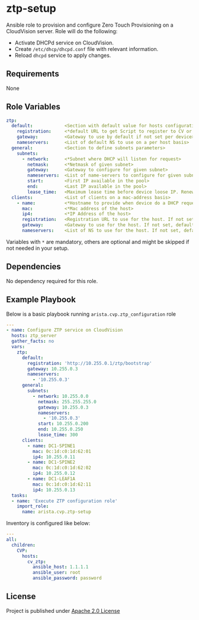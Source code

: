ztp-setup
=========

Ansible role to provision and configure Zero Touch Provisioning on a CloudVision server. Role will do the following:
- Activate DHCPd service on CloudVision.
- Create `/etc/dhcp/dhcpd.conf` file with relevant information.
- Reload `dhcpd` service to apply changes.

Requirements
------------

None

Role Variables
--------------

```yaml
ztp:
  default:            <Section with default value for hosts configuration>
    registration:     <*default URL to get Script to register to CV or initial configuration>
    gateway:          <Gateway to use by default if not set per device>
    nameservers:      <List of default NS to use on a per host basis>
  general:            <Section to define subnets parameters>
    subnets:
      - network:      <*Subnet where DHCP will listen for request>
        netmask:      <*Netmask of given subnet>
        gateway:      <Gateway to configure for given subnet>
        nameservers:  <List of name-servers to configure for given subnet>
        start:        <First IP available in the pool>
        end:          <Last IP available in the pool>
        lease_time:   <Maximum lease time before device loose IP. Renewal is max/2>
  clients:            <List of clients on a mac-address basis>
    - name:           <*Hostname to provide when device do a DHCP request>
      mac:            <*Mac address of the host>
      ip4:            <*IP Address of the host>
      registration:   <Registration URL to use for the host. If not set, default value will be applied>
      gateway:        <Gateway to use for the host. If not set, default value will be applied>
      nameservers:    <List of NS to use for the host. If not set, default value will be applied>
```

Variables with `*` are mandatory, others are optional and might be skipped if not needed in your setup.

Dependencies
------------

No dependency required for this role.

Example Playbook
----------------

Below is a basic playbook running `arista.cvp.ztp_configuration` role

```yaml
---
- name: Configure ZTP service on CloudVision
  hosts: ztp_server
  gather_facts: no
  vars:
    ztp:
      default:
        registration: 'http://10.255.0.1/ztp/bootstrap'
        gateway: 10.255.0.3
        nameservers: 
          - '10.255.0.3'
      general:
        subnets:
          - network: 10.255.0.0
            netmask: 255.255.255.0
            gateway: 10.255.0.3
            nameservers: 
              - '10.255.0.3'
            start: 10.255.0.200
            end: 10.255.0.250
            lease_time: 300
      clients:
        - name: DC1-SPINE1
          mac: 0c:1d:c0:1d:62:01
          ip4: 10.255.0.11
        - name: DC1-SPINE2
          mac: 0c:1d:c0:1d:62:02
          ip4: 10.255.0.12
        - name: DC1-LEAF1A
          mac: 0c:1d:c0:1d:62:11
          ip4: 10.255.0.13
  tasks:
  - name: 'Execute ZTP configuration role'
    import_role:
      name: arista.cvp.ztp-setup
```

Inventory is configured like below:

```yaml
---
all:
  children:
    CVP:
      hosts:
        cv_ztp:
          ansible_host: 1.1.1.1
          ansible_user: root
          ansible_password: password
```

## License

Project is published under [Apache 2.0 License](../../../../../LICENSE)
